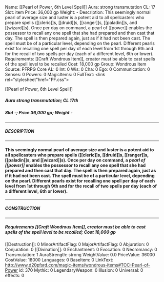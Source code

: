 Name: [[Pearl of Power, 6th Level Spell]]
Aura: strong transmutation
CL: 17
Slot: item
Price: 36,000 gp
Weight: -
Description: This seemingly normal pearl of average size and luster is a potent aid to all spellcasters who prepare spells ([[cleric]]s, [[druid]]s, [[ranger]]s, [[paladin]]s, and [[wizard]]s). Once per day on command, a pearl of [[power]] enables the possessor to recall any one spell that she had prepared and then cast that day. The spell is then prepared again, just as if it had not been cast. The spell must be of a particular level, depending on the pearl. Different pearls exist for recalling one spell per day of each level from 1st through 9th and for the recall of two spells per day (each of a different level, 6th or lower).
Requirements: [[Craft Wondrous Item]], creator must be able to cast spells of the spell level to be recalled
Cost: 18,000 gp
Group: Wondrous Item
Source: PFRPG Core
AL: 0
Int: 0
Wis: 0
Cha: 0
Ego: 0
Communication: 0
Senses: 0
Powers: 0
MagicItems: 0
FullText: <link rel="stylesheet"href="PF.css"><div class="heading"><p class="alignleft">[[Pearl of Power, 6th Level Spell]]</p><div style="clear: both;"></div></div><div><h5><b>Aura </b>strong transmutation; <b>CL </b>17th</h5><h5><b>Slot </b>-; <b>Price </b>36,000 gp; <b>Weight </b>-</h5></div><hr/><div><h5><b>DESCRIPTION</b></h5></div><hr/><div><h4><p>This seemingly normal pearl of average size and luster is a potent aid to all spellcasters who prepare spells ([[cleric]]s, [[druid]]s, [[ranger]]s, [[paladin]]s, and [[wizard]]s). Once per day on command, a <i>pearl of [[power]]</i> enables the possessor to recall any one spell that she had prepared and then cast that day. The spell is then prepared again, just as if it had not been cast. The spell must be of a particular level, depending on the pearl. Different pearls exist for recalling one spell per day of each level from 1st through 9th and for the recall of two spells per day (each of a different level, 6th or lower).</p></h4></div><hr/><div><h5><b>CONSTRUCTION</b></h5></div><hr/><div><h5><b>Requirements </b>[[Craft Wondrous Item]], creator must be able to cast spells of the spell level to be recalled; <b>Cost </b>18,000 gp</h5></div>
[[Destruction]]: 0
MinorArtifactFlag: 0
MajorArtifactFlag: 0
Abjuration: 0
Conjuration: 0
[[Divination]]: 0
Enchantment: 0
Evocation: 0
Necromancy: 0
Transmutation: 1
AuraStrength: strong
WeightValue: 0.0
PriceValue: 36000
CostValue: 18000
Languages: 0
BaseItem: 0
LinkText: http://www.d20pfsrd.com/magic-items/wondrous-items#TOC-Pearl-of-Power
id: 370
Mythic: 0
LegendaryWeapon: 0
Illusion: 0
Universal: 0
effects: 0
